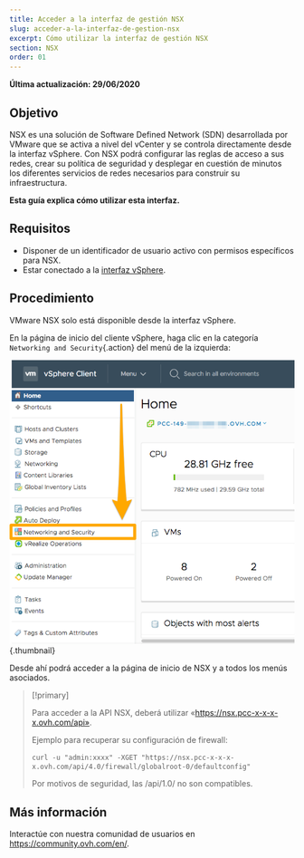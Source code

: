 ```yaml
---
title: Acceder a la interfaz de gestión NSX
slug: acceder-a-la-interfaz-de-gestion-nsx
excerpt: Cómo utilizar la interfaz de gestión NSX
section: NSX
order: 01
---
```


**Última actualización: 29/06/2020**

## Objetivo

NSX es una solución de Software Defined Network (SDN) desarrollada por VMware que se activa a nivel del vCenter y se controla directamente desde la interfaz vSphere. Con NSX podrá configurar las reglas de acceso a sus redes, crear su política de seguridad y desplegar en cuestión de minutos los diferentes servicios de redes necesarios para construir su infraestructura.

**Esta guía explica cómo utilizar esta interfaz.**

## Requisitos

- Disponer de un identificador de usuario activo con permisos específicos para NSX.
- Estar conectado a la [interfaz vSphere](../connexion-interface-vsphere/).

## Procedimiento

VMware NSX solo está disponible desde la interfaz vSphere.

En la página de inicio del cliente vSphere, haga clic en la categoría `Networking and Security`{.action} del menú de la izquierda:

![Networking and Security](images/nsx01.png){.thumbnail}

Desde ahí podrá acceder a la página de inicio de NSX y a todos los menús asociados.


> [!primary]
>
> Para acceder a la API NSX, deberá utilizar «https://nsx.pcc-x-x-x-x.ovh.com/api».
>
> Ejemplo para recuperar su configuración de firewall: 
>
> ```
> curl -u "admin:xxxx" -XGET "https://nsx.pcc-x-x-x-x.ovh.com/api/4.0/firewall/globalroot-0/defaultconfig"
> ```
>
> Por motivos de seguridad, las /api/1.0/ no son compatibles.
> 


## Más información

Interactúe con nuestra comunidad de usuarios en <https://community.ovh.com/en/>.
